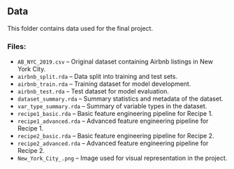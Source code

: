 ## Data

This folder contains data used for the final project.

### Files:
- `AB_NYC_2019.csv` – Original dataset containing Airbnb listings in New York City.
- `airbnb_split.rda` – Data split into training and test sets.
- `airbnb_train.rda` – Training dataset for model development.
- `airbnb_test.rda` – Test dataset for model evaluation.
- `dataset_summary.rda` – Summary statistics and metadata of the dataset.
- `var_type_summary.rda` – Summary of variable types in the dataset.
- `recipe1_basic.rda` – Basic feature engineering pipeline for Recipe 1.
- `recipe1_advanced.rda` – Advanced feature engineering pipeline for Recipe 1.
- `recipe2_basic.rda` – Basic feature engineering pipeline for Recipe 2.
- `recipe2_advanced.rda` – Advanced feature engineering pipeline for Recipe 2.
- `New_York_City_.png` – Image used for visual representation in the project.

